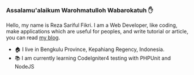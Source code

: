 ### Assalamu'alaikum Warohmatulloh Wabarokatuh :hand:
Hello, my name is Reza Sariful Fikri. I am a Web Developer, like coding, make applications which are useful for peoples, and write tutorial or article, you can read [my blog](https://fikkri-reza.medium.com/).

- :house: I live in Bengkulu Province, Kepahiang Regency, Indonesia.
- :books: I am currently learning CodeIgniter4 testing with PHPUnit and NodeJS
